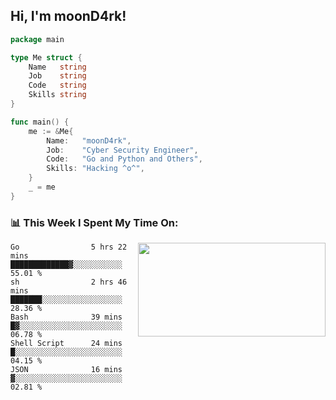 <h2> Hi, I'm moonD4rk!</h2>

```go
package main

type Me struct {
	Name   string
	Job    string
	Code   string
	Skills string
}

func main() {
	me := &Me{
		Name:   "moonD4rk",
		Job:    "Cyber Security Engineer",
		Code:   "Go and Python and Others",
		Skills: "Hacking ^o^",
	}
	_ = me
}
```

<h3>📊 This Week I Spent My Time On:</h3>
<img align='right' src="https://github-readme-stats.vercel.app/api?username=moond4rk&show_icons=true&theme=radical", width="300" height="150">

<!--START_SECTION:waka-->

```text
Go                5 hrs 22 mins   █████████████▓░░░░░░░░░░░   55.01 %
sh                2 hrs 46 mins   ███████░░░░░░░░░░░░░░░░░░   28.36 %
Bash              39 mins         █▓░░░░░░░░░░░░░░░░░░░░░░░   06.78 %
Shell Script      24 mins         █░░░░░░░░░░░░░░░░░░░░░░░░   04.15 %
JSON              16 mins         ▓░░░░░░░░░░░░░░░░░░░░░░░░   02.81 %
```

<!--END_SECTION:waka-->

